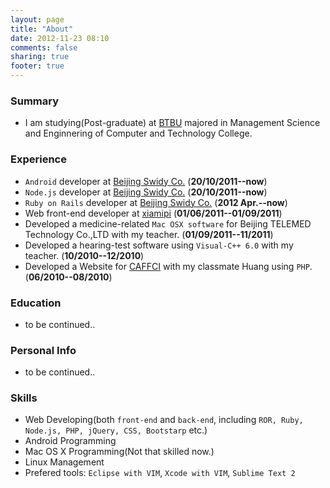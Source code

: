 ```yaml
---
layout: page
title: "About"
date: 2012-11-23 08:10
comments: false
sharing: true
footer: true
---
```

### Summary
* I am studying(Post-graduate) at [BTBU](http://www.btbu.edu.cn) majored in Management Science and Enginnering of Computer and Technology College.

### Experience
* `Android` developer at [Beijing Swidy Co.](http://about.yuncaipu.com) (**20/10/2011--now**)
* `Node.js` developer at [Beijing Swidy Co.](http://about.yuncaipu.com) (**20/10/2011--now**)
* `Ruby on Rails` developer at [Beijing Swidy Co.](http://about.yuncaipu.com) (**2012 Apr.--now**)
* Web front-end developer at [xiamipi](http://xiamipi.com) (**01/06/2011--01/09/2011**)
* Developed a medicine-related `Mac OSX software` for Beijing TELEMED Technology Co.,LTD with my teacher. (**01/09/2011--11/2011**)
* Developed a hearing-test software using `Visual-C++ 6.0` with my teacher. (**10/2010--12/2010**)
* Developed a Website for [CAFFCI](http://caffci.org) with my classmate Huang using `PHP`. (**06/2010--08/2010**)

### Education
* to be continued.. 

### Personal Info
* to be continued.. 

### Skills
* Web Developing(both `front-end` and `back-end`, including `ROR, Ruby, Node.js, PHP, jQuery, CSS, Bootstarp` etc.)
* Android Programming
* Mac OS X  Programming(Not that skilled now.)
* Linux Management
* Prefered tools: `Eclipse with VIM`, `Xcode with VIM`, `Sublime Text 2`
